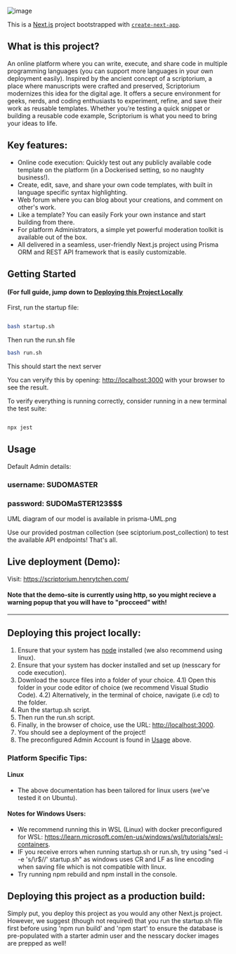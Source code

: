 ![image](https://github.com/user-attachments/assets/e8cc28fc-0370-46ec-a74f-cbc6a849fe1d)

This is a [Next.js](https://nextjs.org/) project bootstrapped with [`create-next-app`](https://github.com/vercel/next.js/tree/canary/packages/create-next-app).


## What is this project?

An online platform where you can write, execute, and share code in multiple programming languages (you can support more languages in your own deployment easily). Inspired by the ancient concept of a scriptorium, a place where manuscripts were crafted and preserved, Scriptorium modernizes this idea for the digital age. It offers a secure environment for geeks, nerds, and coding enthusiasts to experiment, refine, and save their work as reusable templates. Whether you’re testing a quick snippet or building a reusable code example, Scriptorium is what you need to bring your ideas to life.

## Key features:
- Online code execution: Quickly test out any publicly available code template on the platform (in a Dockerised setting, so no naughty business!).
- Create, edit, save, and share your own code templates, with built in language specific syntax highlighting.
- Web forum where you can blog about your creations, and comment on other's work.
- Like a template? You can easily Fork your own instance and start building from there.
- For platform Administrators, a simple yet powerful moderation toolkit is available out of the box.
- All delivered in a seamless, user-friendly Next.js project using Prisma ORM and REST API framework that is easily customizable.


## Getting Started 
#### (For full guide, jump down to [Deploying this Project Locally](#Deploying-this-project-locally)

First, run the startup file:

```bash

bash startup.sh
```

Then run the run.sh file

```bash
bash run.sh
```

This should start the next server

You can veryify this by opening: [http://localhost:3000](http://localhost:3000) with your browser to see the result.

To verify everything is running correctly, consider running in a new terminal the test suite:

```bash

npx jest

```

## Usage
Default Admin details:
### username: SUDOMASTER
### password: SUDOMaSTER123$$$

UML diagram of our model is available in prisma-UML.png

Use our provided postman collection (see sciptorium.post_collection) to test the available API endpoints! That's all. 

## Live deployment (Demo):
Visit: https://scriptorium.henrytchen.com/ 

#### Note that the demo-site is currently using http, so you might recieve a warning popup that you will have to "procceed" with!
-----

## Deploying this project locally:
1) Ensure that your system has [node](https://nodejs.org/en/download/package-manager) installed (we also recommend using linux).
2) Ensure that your system has docker installed and set up (nesscary for code execution).
3) Download the source files into a folder of your choice.
4.1) Open this folder in your code editor of choice (we recommend Visual Studio Code).
4.2) Alternatively, in the terminal of choice, navigate (i.e cd) to the folder.
5) Run the startup.sh script.
6) Then run the run.sh script.
7) Finally, in the browser of choice, use the URL: [http://localhost:3000](http://localhost:3000).
8) You should see a deployment of the project!
9) The preconfigured Admin Account is found in [Usage](#usage) above.

### Platform Specific Tips:
#### Linux
- The above documentation has been tailored for linux users (we've tested it on Ubuntu).

#### Notes for Windows Users:
- We recommend running this in WSL (Linux) with docker preconfigured for WSL: https://learn.microsoft.com/en-us/windows/wsl/tutorials/wsl-containers.
- IF you receive errors when running startup.sh or run.sh, try using "sed -i -e 's/\r$//' startup.sh" as windows uses CR and LF as line encoding when saving file which is not compatible with linux.
- Try running npm rebuild and npm install in the console.

## Deploying this project as a production build:
Simply put, you deploy this project as you would any other Next.js project. However, we suggest (though not required) that you run the startup.sh file first before using 'npm run build' and 'npm start' to ensure the database is pre-populated with a starter admin user and the nesscary docker images are prepped as well!

